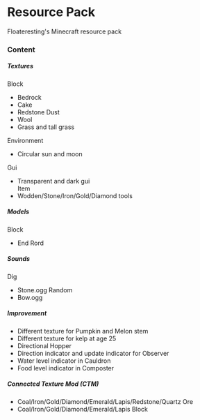 # Resource Pack
Floateresting's Minecraft resource pack
### Content
##### Textures
Block </br>
 - Bedrock </br>
 - Cake </br>
 - Redstone Dust </br>
 - Wool </br>
 - Grass and tall grass </br>

Environment </br>
 - Circular sun and moon </br>

Gui </br>
 - Transparent and dark gui </br>
Item </br>
 - Wodden/Stone/Iron/Gold/Diamond tools </br>

##### Models
Block </br>
 - End Rord </br>

##### Sounds
Dig </br>
 - Stone.ogg
Random  </br>
 - Bow.ogg

##### Improvement
 - Different texture for Pumpkin and Melon stem </br>
 - Different texture for kelp at age 25
 - Directional Hopper </br>
 - Direction indicator and update indicator for Observer </br>
 - Water level indicator in Cauldron </br>
 - Food level indicator in Composter </br>

##### Connected Texture Mod (CTM)
 - Coal/Iron/Gold/Diamond/Emerald/Lapis/Redstone/Quartz Ore </br>
 - Coal/Iron/Gold/Diamond/Emerald/Lapis Block </br>
